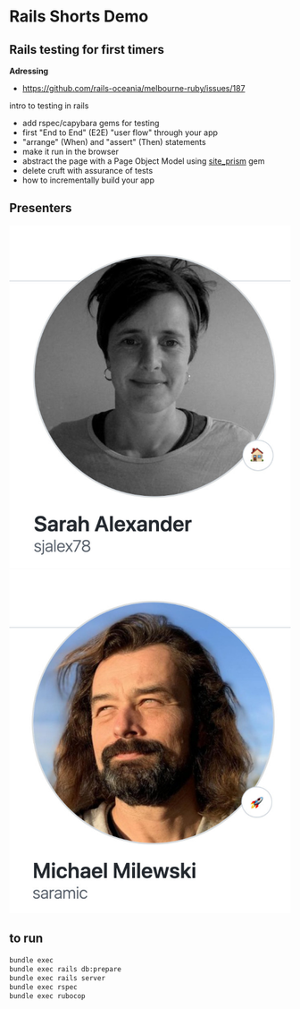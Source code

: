 # Rails Shorts Demo

## Rails testing for first timers

**Adressing**

- https://github.com/rails-oceania/melbourne-ruby/issues/187

intro to testing in rails

- add rspec/capybara gems for testing
- first "End to End" (E2E) "user flow" through your app
- "arrange" (When) and "assert" (Then) statements
- make it run in the browser
- abstract the page with a Page Object Model using
  [site_prism](https://github.com/site-prism/site_prism) gem
- delete cruft with assurance of tests
- how to incrementally build your app

## Presenters

![Sarah Alexander - sjalex78](public/images/sarah-alexander-sjalex78.jpg)
![Michael Milewski - saramic](public/images/michael-milewski-saramic.jpg)

## to run

```
bundle exec
bundle exec rails db:prepare
bundle exec rails server
bundle exec rspec
bundle exec rubocop
```

